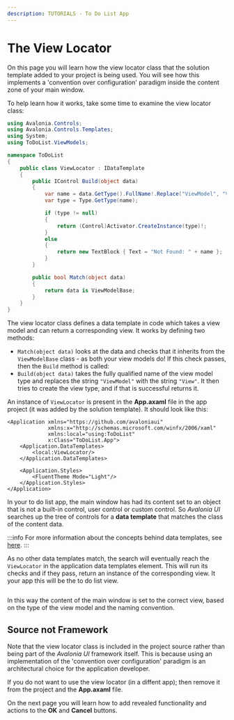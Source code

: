 ```yaml
---
description: TUTORIALS - To Do List App
---
```


# The View Locator

On this page you will learn how the view locator class that the solution template added to your project is being used. You will see how this implements a 'convention over configuration' paradigm inside the content zone of your main window.

To help learn how it works, take some time to examine the view locator class:&#x20;

```csharp
using Avalonia.Controls;
using Avalonia.Controls.Templates;
using System;
using ToDoList.ViewModels;

namespace ToDoList
{
    public class ViewLocator : IDataTemplate
    {
        public IControl Build(object data)
        {
            var name = data.GetType().FullName!.Replace("ViewModel", "View");
            var type = Type.GetType(name);

            if (type != null)
            {
                return (Control)Activator.CreateInstance(type)!;
            }
            else
            {
                return new TextBlock { Text = "Not Found: " + name };
            }
        }

        public bool Match(object data)
        {
            return data is ViewModelBase;
        }
    }
}
```

The view locator class defines a data template in code which takes a view model and can return a corresponding view. It works by defining two methods:

* `Match(object data)` looks at the data and checks that it inherits from the  `ViewModelBase` class - as both your view models do! If this check passes, then the `Build` method is called:&#x20;
* `Build(object data)` takes the fully qualified name of the view model type and replaces the string `"ViewModel"` with the string `"View"`. It then tries to create the view type, and if that is successful returns it.

An instance of `ViewLocator` is present in the **App.axaml** file in the app project (it was added by the solution template). It should look like this:&#x20;

```markup
<Application xmlns="https://github.com/avaloniaui"
             xmlns:x="http://schemas.microsoft.com/winfx/2006/xaml"
             xmlns:local="using:ToDoList"
             x:Class="ToDoList.App">
    <Application.DataTemplates>
        <local:ViewLocator/>
    </Application.DataTemplates>

    <Application.Styles>
        <FluentTheme Mode="Light"/>
    </Application.Styles>
</Application>
```

In your to do list app, the main window has had its content set to an object that is not a built-in control, user control or custom control. So _Avalonia UI_ searches up the tree of controls for a **data template** that matches the class of the content data.

:::info
For more information about the concepts behind data templates, see [here](../../concepts/templates/).
:::

As no other data templates match, the search will eventually reach the `ViewLocator` in the application data templates element. This will run its checks and if they pass, return an instance of the corresponding view. It your app this will be the to do list view.&#x20;

<div style={{textAlign: 'center'}}>
  <img src="/img/gitbook-import/assets/image (45).png" alt=""/>
</div>


In this way the content of the main window is set to the correct view, based on the type of the view model and the naming convention.&#x20;

## Source not Framework

Note that the view locator class is included in the project source rather than being part of the _Avalonia UI_ framework itself. This is because using an implementation of the 'convention over configuration' paradigm is an architectural choice for the application developer.

If you do not want to use the view locator (in a diffent app); then remove it from the project and the **App.axaml** file.

On the next page you will learn how to add revealed functionality and actions to the **OK** and **Cancel** buttons.
